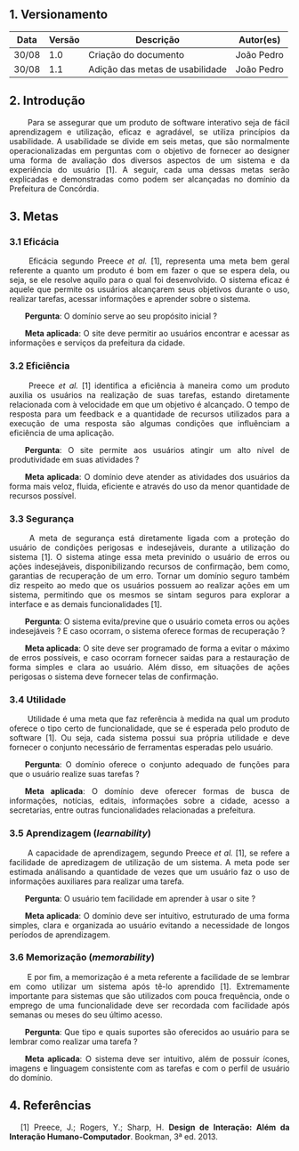 ## 1. Versionamento
|Data|Versão|Descrição|Autor(es)
|--|--|--|--|
|30/08|1.0|Criação do documento|João Pedro|
|30/08|1.1|Adição das metas de usabilidade|João Pedro|

## 2. Introdução
<p align = "justify"> &emsp;&emsp; Para se assegurar que um produto de software interativo seja de fácil aprendizagem e utilização, eficaz e agradável, se utiliza princípios da usabilidade. A usabilidade se divide em seis metas, que são normalmente operacionalizadas em perguntas com o objetivo de fornecer ao designer uma forma de avaliação dos diversos aspectos de um sistema e da experiência do usuário [1]. A seguir, cada uma dessas metas serão explicadas e demonstradas como podem ser alcançadas no domínio da Prefeitura de Concórdia.</p>

## 3. Metas
### 3.1 Eficácia
<p align = "justify"> &emsp;&emsp; Eficácia segundo Preece <i>et al.</i> [1], representa uma meta bem geral referente a quanto um produto é bom em fazer o que se espera dela, ou seja, se ele resolve aquilo para o qual foi desenvolvido. O sistema eficaz é aquele que permite os usuários alcançarem seus objetivos durante o uso, realizar tarefas, acessar informações e aprender sobre o sistema.</p>
<p align = "justify"> &emsp;&emsp;<b>Pergunta</b>: O domínio serve ao seu propósito inicial ?</p>
<p align = "justify"> &emsp;&emsp;<b>Meta aplicada</b>: O site deve permitir ao usuários encontrar e acessar as informações e serviços da prefeitura da cidade.</p>

### 3.2 Eficiência
<p align = "justify"> &emsp;&emsp; Preece <i>et al.</i> [1] identifica a eficiência à maneira como um produto auxilia os usuários na realização de suas tarefas, estando diretamente relacionada com à velocidade em que um objetivo é alcançado. O tempo de resposta para um feedback e a quantidade de recursos utilizados para a execução de uma resposta são algumas condições que influênciam a eficiência de uma aplicação.</p>
<p align = "justify"> &emsp;&emsp;<b>Pergunta</b>: O site permite aos usuários atingir um alto nível de produtividade em suas atividades ?</p>
<p align = "justify"> &emsp;&emsp;<b>Meta aplicada</b>: O domínio deve atender as atividades dos usuários da forma mais veloz, fluida, eficiente e através do uso da menor quantidade de recursos possível.</p>

### 3.3 Segurança
<p align = "justify"> &emsp;&emsp; A meta de segurança está diretamente ligada com a proteção do usuário de condições perigosas e indesejáveis, durante a utilização do sistema [1]. O sistema atinge essa meta previnido o usuário de erros ou ações indesejáveis, disponibilizando recursos de confirmação, bem como, garantias de recuperação de um erro. Tornar um domínio seguro também diz respeito ao medo que os usuários possuem ao realizar ações em um sistema, permitindo que os mesmos se sintam seguros para explorar a interface e as demais funcionalidades [1].</p>
<p align = "justify"> &emsp;&emsp;<b>Pergunta</b>: O sistema evita/previne que o usuário cometa erros ou ações indesejáveis ? E caso ocorram, o sistema oferece formas de recuperação ?</p>
<p align = "justify"> &emsp;&emsp;<b>Meta aplicada</b>: O site deve ser programado de forma a evitar o máximo de erros possíveis, e caso ocorram fornecer saidas para a restauração de forma simples e clara ao usuário. Além disso, em situações de ações perigosas o sistema deve fornecer telas de confirmação.</p>

### 3.4 Utilidade
<p align = "justify"> &emsp;&emsp; Utilidade é uma meta que faz referência à medida na qual um produto oferece o tipo certo de funcionalidade, que se é esperada pelo produto de software [1]. Ou seja, cada sistema possui sua própria utilidade e deve fornecer o conjunto necessário de ferramentas esperadas pelo usuário.</p>
<p align = "justify"> &emsp;&emsp;<b>Pergunta</b>: O domínio oferece o conjunto adequado de funções para que o usuário realize suas tarefas ?</p>
<p align = "justify"> &emsp;&emsp;<b>Meta aplicada</b>: O domínio deve oferecer formas de busca de informações, notícias, editais, informações sobre a cidade, acesso a secretarias, entre outras funcionalidades relacionadas a prefeitura.</p>

### 3.5 Aprendizagem (<i>learnability</i>)
<p align = "justify"> &emsp;&emsp; A capacidade de aprendizagem, segundo Preece <i>et al.</i> [1], se refere a facilidade de apredizagem de utilização de um sistema. A meta pode ser estimada análisando a quantidade de vezes que um usuário faz o uso de informações auxiliares para realizar uma tarefa.</p>
<p align = "justify"> &emsp;&emsp;<b>Pergunta</b>: O usuário tem facilidade em aprender à usar o site ?</p>
<p align = "justify"> &emsp;&emsp;<b>Meta aplicada</b>: O domínio deve ser intuitivo, estruturado de uma forma simples, clara e organizada ao usuário evitando a necessidade de longos períodos de aprendizagem.</p>

### 3.6 Memorização (<i>memorability</i>)
<p align = "justify"> &emsp;&emsp; E por fim, a memorização é a meta referente a facilidade de se lembrar em como utilizar um sistema após tê-lo aprendido [1]. Extremamente importante para sistemas que são utilizados com pouca frequência, onde o emprego de uma funcionalidade deve ser recordada com facilidade após semanas ou meses do seu último acesso.</p>
<p align = "justify"> &emsp;&emsp;<b>Pergunta</b>: Que tipo e quais suportes são oferecidos ao usuário para se lembrar como realizar uma tarefa ?</p>
<p align = "justify"> &emsp;&emsp;<b>Meta aplicada</b>: O sistema deve ser intuitivo, além de possuir ícones, imagens e linguagem consistente com as tarefas e com o perfil de usuário do domínio.</p>

## 4. Referências
<p style="text-align: justify; text-indent: 20px">[1] Preece, J.; Rogers, Y.; Sharp, H. <b>Design de Interação: Além da Interação Humano-Computador</b>. Bookman, 3ª ed. 2013.</p>
